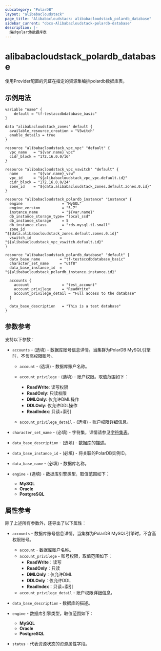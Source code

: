 ```yaml
---
subcategory: "PolarDB"
layout: "alibabacloudstack"
page_title: "Alibabacloudstack: alibabacloudstack_polardb_database"
sidebar_current: "docs-Alibabacloudstack-polardb-database"
description: |- 
  编排polardb数据库表
---
```


# alibabacloudstack_polardb_database

使用Provider配置的凭证在指定的资源集编排polardb数据库表。

## 示例用法

```hcl
variable "name" {
    default = "tf-testaccdbdatabase_basic"
}

data "alibabacloudstack_zones" default {
  available_resource_creation = "VSwitch"
  enable_details = true
}

resource "alibabacloudstack_vpc_vpc" "default" {
  vpc_name   = "${var.name}_vpc"
  cidr_block = "172.16.0.0/16"
}

resource "alibabacloudstack_vpc_vswitch" "default" {
  name       = "${var.name}_vsw"
  vpc_id     = "${alibabacloudstack_vpc_vpc.default.id}"
  cidr_block = "172.16.0.0/24"
  zone_id    = "${data.alibabacloudstack_zones.default.zones.0.id}"
}

resource "alibabacloudstack_polardb_instance" "instance" {
  engine                  = "MySQL"
  engine_version          = "5.7"
  instance_name           = "${var.name}"
  db_instance_storage_type= "local_ssd"
  db_instance_storage     = 5
  db_instance_class       = "rds.mysql.t1.small"
  zone_id                = "${data.alibabacloudstack_zones.default.zones.0.id}"
  vswitch_id             = "${alibabacloudstack_vpc_vswitch.default.id}"
}

resource "alibabacloudstack_polardb_database" "default" {
  data_base_name         = "tf-testaccdbdatabase_basic"
  character_set_name     = "utf8"
  data_base_instance_id  = "${alibabacloudstack_polardb_instance.instance.id}"

  accounts {
    account               = "test_account"
    account_privilege     = "ReadWrite"
    account_privilege_detail = "Full access to the database"
  }

  data_base_description   = "This is a test database"
}
```

## 参数参考

支持以下参数：

  * `accounts` - (选填) - 数据库账号信息详情。当集群为PolarDB MySQL引擎时，不含高权限账号。
    
    * `account` - (选填) - 数据库账户名称。
    
    * `account_privilege` - (选填) - 账户权限。取值范围如下：
      * **ReadWrite**: 读写权限
      * **ReadOnly**: 只读权限
      * **DMLOnly**: 仅允许DML操作
      * **DDLOnly**: 仅允许DDL操作
      * **ReadIndex**: 只读+索引
    
    * `account_privilege_detail` - (选填) - 账户权限详细信息。

  * `character_set_name` - (必填) - 字符集，详情请参见[字符集表](~~99716~~)。

  * `data_base_description` - (选填) - 数据库的描述。

  * `data_base_instance_id` - (必填) - 将关联的PolarDB实例ID。

  * `data_base_name` - (必填) - 数据库名称。

  * `engine` - (选填) - 数据库引擎类型，取值范围如下：
    * **MySQL**
    * **Oracle**
    * **PostgreSQL**

## 属性参考

除了上述所有参数外，还导出了以下属性：

  * `accounts` - 数据库账号信息详情。当集群为PolarDB MySQL引擎时，不含高权限账号。
    * `account` - 数据库账户名称。
    * `account_privilege` - 账号权限，取值范围如下：
      * **ReadWrite**：读写
      * **ReadOnly**：只读
      * **DMLOnly**：仅允许DML
      * **DDLOnly**：仅允许DDL
      * **ReadIndex**：只读+索引
    * `account_privilege_detail` - 账户权限详细信息。

  * `data_base_description` - 数据库的描述。

  * `engine` - 数据库引擎类型，取值范围如下：
    * **MySQL**
    * **Oracle**
    * **PostgreSQL**

  * `status` - 代表资源状态的资源属性字段。